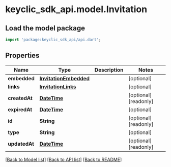 # keyclic_sdk_api.model.Invitation

## Load the model package
```dart
import 'package:keyclic_sdk_api/api.dart';
```

## Properties
Name | Type | Description | Notes
------------ | ------------- | ------------- | -------------
**embedded** | [**InvitationEmbedded**](InvitationEmbedded.md) |  | [optional] 
**links** | [**InvitationLinks**](InvitationLinks.md) |  | [optional] 
**createdAt** | [**DateTime**](DateTime.md) |  | [optional] [readonly] 
**expiredAt** | [**DateTime**](DateTime.md) |  | [optional] 
**id** | **String** |  | [optional] [readonly] 
**type** | **String** |  | [optional] 
**updatedAt** | [**DateTime**](DateTime.md) |  | [optional] [readonly] 

[[Back to Model list]](../README.md#documentation-for-models) [[Back to API list]](../README.md#documentation-for-api-endpoints) [[Back to README]](../README.md)


